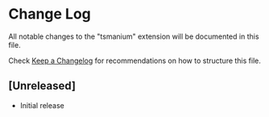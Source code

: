 # Change Log

All notable changes to the "tsmanium" extension will be documented in this file.

Check [Keep a Changelog](http://keepachangelog.com/) for recommendations on how to structure this file.

## [Unreleased]

- Initial release